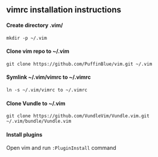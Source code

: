 ## vimrc installation instructions

#### Create directory .vim/

`mkdir -p ~/.vim`

#### Clone vim repo to ~/.vim

`git clone https://github.com/PuffinBlue/vim.git ~/.vim`

#### Symlink ~/.vim/vimrc to ~/.vimrc

`ln -s ~/.vim/vimrc to ~/.vimrc`

#### Clone Vundle to ~/.vim

`git clone https://github.com/VundleVim/Vundle.vim.git ~/.vim/bundle/Vundle.vim`

#### Install plugins

Open vim and run `:PluginInstall` command
